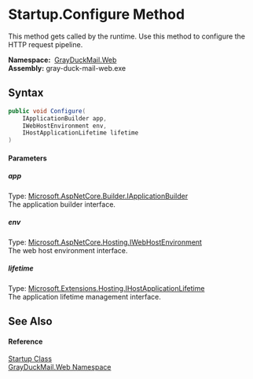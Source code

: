 Startup.Configure Method
========================
This method gets called by the runtime. Use this method to configure the HTTP request pipeline.

  **Namespace:**  [GrayDuckMail.Web][1]  
  **Assembly:** gray-duck-mail-web.exe

Syntax
------

```csharp
public void Configure(
	IApplicationBuilder app,
	IWebHostEnvironment env,
	IHostApplicationLifetime lifetime
)
```

#### Parameters

##### *app*
Type: [Microsoft.AspNetCore.Builder.IApplicationBuilder][2]  
 The application builder interface.

##### *env*
Type: [Microsoft.AspNetCore.Hosting.IWebHostEnvironment][3]  
 The web host environment interface.

##### *lifetime*
Type: [Microsoft.Extensions.Hosting.IHostApplicationLifetime][4]  
 The application lifetime management interface.


See Also
--------

#### Reference
[Startup Class][5]  
[GrayDuckMail.Web Namespace][1]  

[1]: ../README.md
[2]: https://docs.microsoft.com/dotnet/api/microsoft.aspnetcore.builder.iapplicationbuilder
[3]: https://docs.microsoft.com/dotnet/api/microsoft.aspnetcore.hosting.iwebhostenvironment
[4]: https://docs.microsoft.com/dotnet/api/microsoft.extensions.hosting.ihostapplicationlifetime
[5]: README.md